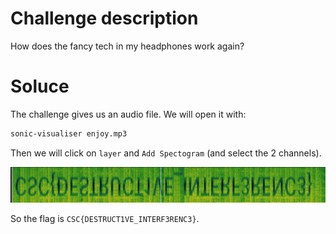# Challenge description

How does the fancy tech in my headphones work again?

# Soluce

The challenge gives us an audio file. We will open it with:

```sh
sonic-visualiser enjoy.mp3
```

Then we will click on `layer` and `Add Spectogram` (and select the 2 channels).

![alt text](media/image.png)

So the flag is `CSC{DESTRUCT1VE_INTERF3RENC3}`.